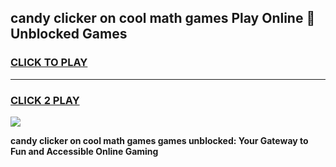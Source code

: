 
## candy clicker on cool math games Play Online 👋 Unblocked Games
<h3>
<a href="https://news.freeplayer.one?title=candy_clicker_on_cool_math_games&ref=17CMG">CLICK TO PLAY</a></h3>
<hr>

<h3>
<a href="https://news.freeplayer.one?title=candy_clicker_on_cool_math_games&ref=17CMG">CLICK 2 PLAY</a>
  
</h3>

<a href="https://news.freeplayer.one?title=candy_clicker_on_cool_math_games&ref=17CMG/"><img src="https://clearcache.store/games.png"></a>


**candy clicker on cool math games games unblocked: Your Gateway to Fun and Accessible Online Gaming**
